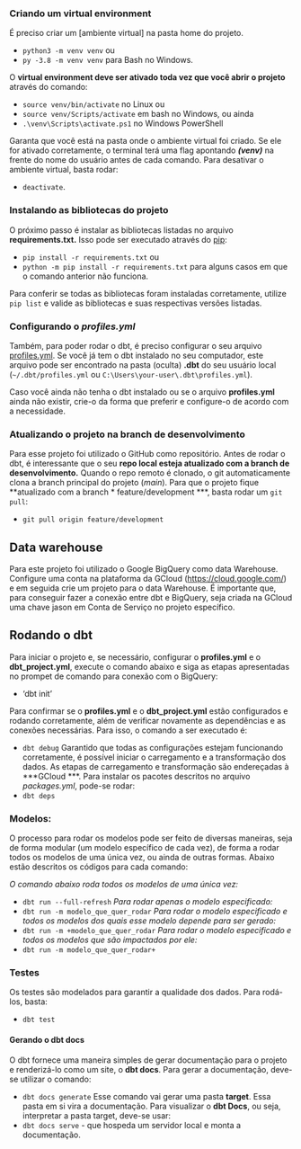 ### Criando um virtual environment

É preciso criar um [ambiente virtual] na pasta home do projeto.

- `python3 -m venv venv` ou
- `py -3.8 -m venv venv` para Bash no Windows. 

O **virtual environment deve ser ativado toda vez que você abrir o projeto** através do comando:
- `source venv/bin/activate` no Linux ou
- `source venv/Scripts/activate` em bash no Windows, ou ainda
- `.\venv\Scripts\activate.ps1` no Windows PowerShell

Garanta que você está na pasta onde o ambiente virtual foi criado. Se ele for ativado corretamente, o terminal terá uma flag apontando ***(venv)*** na frente do nome do usuário antes de cada comando. Para desativar o ambiente virtual, basta rodar: 

- `deactivate`.

### Instalando as bibliotecas do projeto

O próximo passo é instalar as bibliotecas listadas no arquivo **requirements.txt.** Isso pode ser executado através do [pip](https://pypi.org/project/pip/):

- `pip install -r requirements.txt` ou
- `python -m pip install -r requirements.txt` para alguns casos em que o comando anterior não funciona.

Para conferir se todas as bibliotecas foram instaladas corretamente, utilize `pip list` e valide as bibliotecas e suas respectivas versões listadas.


### Configurando o *profiles.yml*

Também, para poder rodar o dbt, é preciso configurar o seu arquivo [profiles.yml](https://docs.getdbt.com/dbt-cli/configure-your-profile/). 
Se você já tem o dbt instalado no seu computador, este arquivo pode ser encontrado na pasta (oculta) **.dbt** do seu usuário local (`~/.dbt/profiles.yml` ou `C:\Users\your-user\.dbt\profiles.yml`).

Caso você ainda não tenha o dbt instalado ou se o arquivo **profiles.yml** ainda não existir, crie-o da forma que preferir e configure-o de acordo com a necessidade.

### Atualizando o projeto na branch de desenvolvimento
Para esse projeto foi utilizado o GitHub como repositório.
Antes de rodar o dbt, é interessante que o seu **repo local esteja atualizado com a branch de desenvolvimento.** Quando o repo remoto é clonado, o git automaticamente clona a branch principal do projeto (*main*). 
Para que o projeto fique **atualizado com a branch * feature/development ***, basta rodar um `git pull`:

- `git pull origin feature/development`

## Data warehouse
Para este projeto foi utilizado o Google BigQuery como data Warehouse. 
Configure uma conta na plataforma da GCloud (https://cloud.google.com/) e em seguida crie um projeto para o data Warehouse. 
É importante que, para conseguir fazer a conexão entre dbt e BigQuery, seja criada na GCloud uma chave jason em Conta de Serviço no projeto específico. 


## Rodando o dbt
Para iniciar o projeto e, se necessário, configurar o **profiles.yml** e o **dbt_project.yml**, execute o comando abaixo e siga as etapas apresentadas no prompet de comando para conexão com o BigQuery:
- ‘dbt init’ 

Para confirmar se o **profiles.yml** e o **dbt_project.yml** estão configurados e rodando corretamente, além de verificar novamente as dependências e as conexões necessárias. Para isso, o comando a ser executado é:
- `dbt debug`
Garantido que todas as configurações estejam funcionando corretamente, é possível iniciar o carregamento e a transformação dos dados.
As etapas de carregamento e transformação são endereçadas à ***GCloud ***. 
Para instalar os pacotes descritos no arquivo *packages.yml*, pode-se rodar:
- `dbt deps`

### Modelos:
O processo para rodar os modelos pode ser feito de diversas maneiras, seja de forma modular (um modelo específico de cada vez), de forma a rodar todos os modelos de uma única vez, ou ainda de outras formas. Abaixo estão descritos os códigos para cada comando:

*O comando abaixo roda todos os modelos de uma única vez:*
- `dbt run --full-refresh`
*Para rodar apenas o modelo especificado:*
- `dbt run -m modelo_que_quer_rodar`
*Para rodar o modelo especificado e todos os modelos dos quais esse modelo depende para ser gerado:*
- `dbt run -m +modelo_que_quer_rodar`
*Para rodar o modelo especificado e todos os modelos que são impactados por ele:*
- `dbt run -m modelo_que_quer_rodar+`

### Testes
Os testes são modelados para garantir a qualidade dos dados. Para rodá-los, basta:
- `dbt test`

#### Gerando o dbt docs

O dbt fornece uma maneira simples de gerar documentação para o projeto e renderizá-lo como um site, o **dbt docs**.
Para gerar a documentação, deve-se utilizar o comando:
- `dbt docs generate` 
Esse comando vai gerar uma pasta **target**. Essa pasta em si vira a documentação. Para visualizar o **dbt Docs**, ou seja, interpretar a pasta target, deve-se usar:
- `dbt docs serve` - que hospeda um servidor local e monta a documentação.
